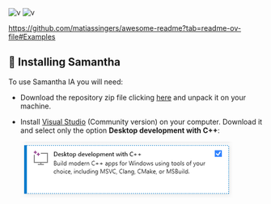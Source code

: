 
![v](https://img.shields.io/badge/version-0.1.1-blue) ![v](https://img.shields.io/badge/updated-April%2018,%20%202023-green)

https://github.com/matiassingers/awesome-readme?tab=readme-ov-file#Examples



## 🔧 Installing Samantha

To use Samantha IA you will need:

* Download the repository zip file clicking [here](https://github.com/controlecidadao/samantha_ia/archive/refs/heads/main.zip) and unpack it on your machine.
  
* Install [Visual Studio](https://visualstudio.microsoft.com/pt-br/vs/community/) (Community version) on your computer. Download it and select only the option **Desktop development with C++**:

  ![cmake](https://github.com/controlecidadao/samantha_ia/blob/main/images/cmake2.png)
  

